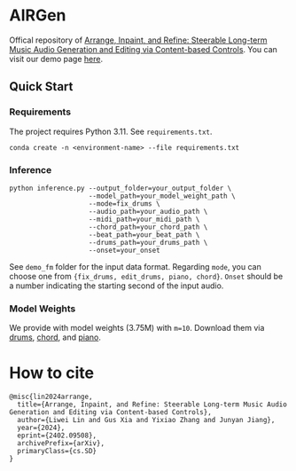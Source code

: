 # AIRGen

Offical repository of [Arrange, Inpaint, and Refine: Steerable Long-term Music Audio Generation and Editing via Content-based Controls](https://arxiv.org/abs/2402.09508). You can visit our demo page [here](https://kikyo-16.github.io/AIR/).


## Quick Start

### Requirements
The project requires Python 3.11. See `requirements.txt`.

    conda create -n <environment-name> --file requirements.txt

### Inference

    python inference.py --output_folder=your_output_folder \
                        --model_path=your_model_weight_path \
                        --mode=fix_drums \
                        --audio_path=your_audio_path \
                        --midi_path=your_midi_path \
                        --chord_path=your_chord_path \
                        --beat_path=your_beat_path \
                        --drums_path=your_drums_path \
                        --onset=your_onset
See `demo_fm` folder for the input data format. Regarding `mode`, you can choose one from `{fix_drums, edit_drums, piano, chord}`. `Onset` should be a number indicating the starting second of the input audio.


### Model Weights
We provide with model weights (3.75M) with `m=10`. Download them via [drums](https://drive.google.com/file/d/163XEruv0vO9Pz24zsXz5qQz8lrCUZASD/view?usp=sharing), [chord](https://drive.google.com/file/d/1P2lKlA8s9T7FKwvdR-6kZBQ5aAiuIMcg/view?usp=sharing), and [piano](https://drive.google.com/file/d/1f4rMeSceAOQ_GBncEOXfMYkbN61Rui1K/view?usp=sharing). 

# How to cite
    @misc{lin2024arrange,
      title={Arrange, Inpaint, and Refine: Steerable Long-term Music Audio Generation and Editing via Content-based Controls}, 
      author={Liwei Lin and Gus Xia and Yixiao Zhang and Junyan Jiang},
      year={2024},
      eprint={2402.09508},
      archivePrefix={arXiv},
      primaryClass={cs.SD}
    }
